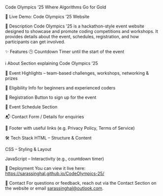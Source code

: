 Code Olympics ’25
Where Algorithms Go for Gold

🔗 Live Demo: Code Olympics ’25 Website

📖 Description
Code Olympics ’25 is a hackathon-style event website designed to showcase and promote coding competitions and workshops. It provides details about the event, schedules, registration, and how participants can get involved.

✨ Features
🕒 Countdown Timer until the start of the event

ℹ️ About Section explaining Code Olympics ’25

🎯 Event Highlights – team-based challenges, workshops, networking & prizes

👥 Eligibility Info for beginners and experienced coders

📝 Registration Button to sign up for the event

📅 Event Schedule Section

📬 Contact Form / Details for enquiries

📌 Footer with useful links (e.g. Privacy Policy, Terms of Service)

🛠 Tech Stack
HTML – Structure & Content

CSS – Styling & Layout

JavaScript – Interactivity (e.g., countdown timer)

📌 Deployment
You can view it live here: https://sarassinghal.github.io/CodeOlympics-25/

📩 Contact
For questions or feedback, reach out via the Contact Section on the website or email sarassinghal@outlook.com.
